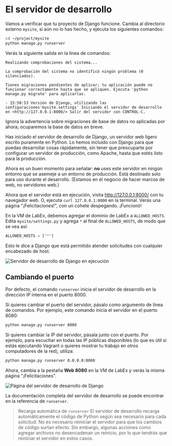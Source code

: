 # El servidor de desarrollo

Vamos a verificar que tu proyecto de Django funcione. Cambia al directorio externo `mysite`, si aún no lo has hecho, y ejecuta los siguientes comandos:

```bash
cd ~/project/mysite
python manage.py runserver
```

Verás la siguiente salida en la línea de comandos:

```plaintext
Realizando comprobaciones del sistema...

La comprobación del sistema no identificó ningún problema (0 silenciados).

Tienes migraciones pendientes de aplicar; tu aplicación puede no funcionar correctamente hasta que se apliquen. Ejecuta 'python manage.py migrate' para aplicarlas.

- 15:50:53 Versión de Django, utilizando las configuraciones'mysite.settings' Iniciando el servidor de desarrollo en <http://127.0.0.1:8000/> Salir del servidor con CONTROL-C.
```

Ignora la advertencia sobre migraciones de base de datos no aplicadas por ahora; ocuparemos la base de datos en breve.

Has iniciado el servidor de desarrollo de Django, un servidor web ligero escrito puramente en Python. Lo hemos incluido con Django para que puedas desarrollar cosas rápidamente, sin tener que preocuparte por configurar un servidor de producción, como Apache, hasta que estés listo para la producción.

Ahora es un buen momento para señalar: **no** uses este servidor en ningún entorno que se asemeje a un entorno de producción. Está destinado solo para uso durante el desarrollo. (Estamos en el negocio de hacer marcos de web, no servidores web.)

Ahora que el servidor está en ejecución, visita <http://127.0.0.1:8000/> con tu navegador web. O, ejecuta `curl 127.0.0.1:8000` en la terminal. Verás una página "¡Felicitaciones!", con un cohete despegando. ¡Funcionó!

En la VM de LabEx, debemos agregar el dominio de LabEx a `ALLOWED_HOSTS`. Edita `mysite/settings.py` y agrega `*` al final de `ALLOWED_HOSTS`, de modo que se vea así:

```python
ALLOWED_HOSTS = ["*"]
```

Esto le dice a Django que está permitido atender solicitudes con cualquier encabezado de host.

![Servidor de desarrollo de Django en ejecución](../assets/20230907-08-56-33-3uvbOwp3.png)

## Cambiando el puerto

Por defecto, el comando `runserver` inicia el servidor de desarrollo en la dirección IP interna en el puerto 8000.

Si quieres cambiar el puerto del servidor, pásalo como argumento de línea de comandos. Por ejemplo, este comando inicia el servidor en el puerto 8080:

```bash
python manage.py runserver 8080
```

Si quieres cambiar la IP del servidor, pásala junto con el puerto. Por ejemplo, para escuchar en todas las IP públicas disponibles (lo que es útil si estás ejecutando Vagrant o quieres mostrar tu trabajo en otros computadores de la red), utiliza:

```bash
python manage.py runserver 0.0.0.0:8080
```

Ahora, cambia a la pestaña **Web 8080** en la VM de LabEx y verás la misma página "¡Felicitaciones".

![Página del servidor de desarrollo de Django](../assets/20230907-08-58-22-M3Luydxk.png)

La documentación completa del servidor de desarrollo se puede encontrar en la referencia de `runserver`.

> Recarga automática de `runserver`
> El servidor de desarrollo recarga automáticamente el código de Python según sea necesario para cada solicitud. No es necesario reiniciar el servidor para que los cambios de código surtan efecto. Sin embargo, algunas acciones como agregar archivos no desencadenan un reinicio, por lo que tendrás que reiniciar el servidor en estos casos.
